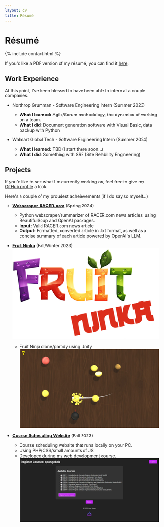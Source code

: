 ```yaml
---
layout: cv
title: Résumé
---
```


# Résumé

{% include contact.html %}

If you'd like a PDF version of my résumé, you can find it [here](https://drive.google.com/file/d/1yRzwOtNd4SAWK5yejcnW1IQZaES6J2e5/view?usp=sharing).

## Work Experience

At this point, I've been blessed to have been able to intern at a couple companies.

* Northrop Grumman - Software Engineering Intern (Summer 2023)
    + **What I learned:** Agile/Scrum methodology, the dynamics of working on a team.
    + **What I did:** Document generation software with Visual Basic, data backup with Python

* Walmart Global Tech - Software Engineering Intern (Summer 2024)
    + **What I learned:** TBD (I start there soon...)
    + **What I did:** Something with SRE (Site Relability Engineering)

## Projects
If you'd like to see what I'm currently working on, feel free to give my [GitHub profile](https://github.com/StayCool21) a look.

Here's a couple of my proudest acheievements (if I do say so myself...)

* [**Webscraper-RACER.com**](https://github.com/StayCool21/CS325_WebScraper) (Spring 2024)
    + Python webscraper/summarizer of RACER.com news articles, using BeautifulSoup and OpenAI packages.
    + **Input:** Valid RACER.com news article
    + **Output:** Formatted, converted article in .txt format, as well as a concise summary of each article powered by OpenAI's LLM.

* [**Fruit Ninka**](https://github.com/StayCool21/Fruit-Ninka) (Fall/Winter 2023)
    ![fruit-ninka logo](/assets/files/FruitNinkasmallrez.png)
    + Fruit Ninja clone/parody using Unity
    ![gameplay-image](/assets/files/NormGamePlay.JPG)

* [**Course Scheduling Website**](https://github.com/StayCool21/CS234-Semester-Project) (Fall 2023)
    + Course scheduling website that runs locally on your PC.
    + Using PHP/CSS/small amounts of JS
    + Developed during my web development course.
    ![registration-ex](/assets/files/registernormal.JPG)


